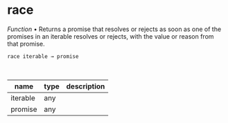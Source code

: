 # race

_Function_ &bull; Returns a promise that resolves or rejects as soon as one of the promises in an iterable resolves or rejects, with the value or reason from that promise.

<pre><code>race iterable &rarr; promise</code></pre>
<br>

| name | type | description |
|------|------|-------------|
|iterable|any||
|promise|any||


